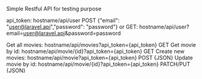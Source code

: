 Simple Restful API for testing purpose

api_token: hostname/api/user
POST {"email": "user@laravel.api","password": "password"}
or GET: hostname/api/user?email=user@laravel.api&password=password

Get all movies: hostname/api/movies?api_token={api_token} GET
Get movie by id: hostname/api/movie/{id}?api_token={api_token} GET
Create new movies: hostname/api/movie?api_token={api_token} POST {JSON}
Update movie by id: hostname/api/movie/{id}?api_token={api_token} PATCH/PUT {JSON}
